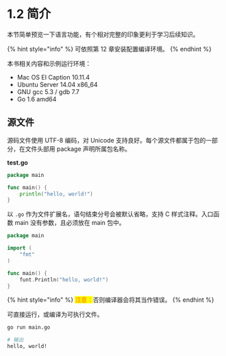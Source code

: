 # 1.2 简介

本节简单预览一下语言功能，有个相对完整的印象更利于学习后续知识。

{% hint style="info" %}
可依照第 12 章安装配置编译环境。
{% endhint %}

本书相关内容和示例运行环境：

* Mac OS EI Caption 10.11.4
* Ubuntu Server 14.04 x86\_64
* GNU gcc 5.3 / gdb 7.7
* Go 1.6 amd64

## 源文件

源码文件使用 UTF-8 编码，对 Unicode 支持良好。每个源文件都属于包的一部分，在文件头部用 package 声明所属包名称。

**test.go**

```go
package main

func main() {
    println("hello, world!")
}
```

以 `.go` 作为文件扩展名，语句结束分号会被默认省略，支持 C 样式注释。入口函数 main 没有参数，且必须放在 main 包中。

```go
package main

import (
    "fmt"
)

func main() {
    funt.Println("hello, world!")
}
```

{% hint style="info" %}
<mark style="color:orange;">**注意：**</mark>否则编译器会将其当作错误。
{% endhint %}

可直接运行，或编译为可执行文件。

```bash
go run main.go

# 输出
hello, world!
```
